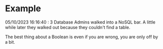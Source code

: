 # Example

<!-- replace-with-date starts -->
05/10/2023 16:16:40 : 3 Database Admins walked into a NoSQL bar. A little while later they walked out because they couldn't find a table.
<!-- replace-with-date ends -->

<!-- replace-with-joke starts -->
The best thing about a Boolean is even if you are wrong, you are only off by a bit.
<!-- replace-with-joke ends -->